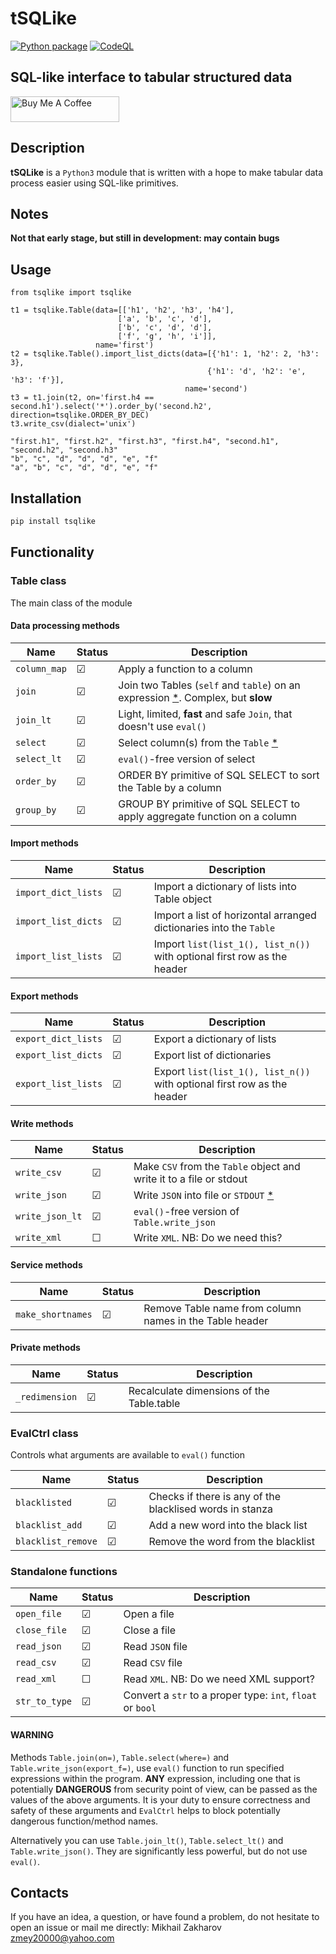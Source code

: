 # tSQLike

[![Python package](https://github.com/mezantrop/tSQLike/actions/workflows/python-package.yml/badge.svg)](https://github.com/mezantrop/tSQLike/actions/workflows/python-package.yml)
[![CodeQL](https://github.com/mezantrop/tSQLike/actions/workflows/codeql.yml/badge.svg)](https://github.com/mezantrop/tSQLike/actions/workflows/codeql.yml)

## SQL-like interface to tabular structured data

<a href="https://www.buymeacoffee.com/mezantrop" target="_blank"><img src="https://cdn.buymeacoffee.com/buttons/default-orange.png" alt="Buy Me A Coffee" height="41" width="174"></a>


## Description

**tSQLike** is a `Python3` module that is written with a hope to make tabular data process easier using SQL-like primitives.

## Notes

**Not that early stage, but still in development: may contain bugs**

## Usage

```Python3
from tsqlike import tsqlike

t1 = tsqlike.Table(data=[['h1', 'h2', 'h3', 'h4'],
                        ['a', 'b', 'c', 'd'],
                        ['b', 'c', 'd', 'd'],
                        ['f', 'g', 'h', 'i']],
                   name='first')
t2 = tsqlike.Table().import_list_dicts(data=[{'h1': 1, 'h2': 2, 'h3': 3},
                                            {'h1': 'd', 'h2': 'e', 'h3': 'f'}],
                                       name='second')
t3 = t1.join(t2, on='first.h4 == second.h1').select('*').order_by('second.h2', direction=tsqlike.ORDER_BY_DEC)
t3.write_csv(dialect='unix')

"first.h1", "first.h2", "first.h3", "first.h4", "second.h1", "second.h2", "second.h3"
"b", "c", "d", "d", "d", "e", "f"
"a", "b", "c", "d", "d", "e", "f"
```

## Installation

```sh
pip install tsqlike
```

## Functionality

### Table class

The main class of the module

#### Data processing methods

| Name        | Status  | Description                                                                                |
|-------------|---------|--------------------------------------------------------------------------------------------|
| `column_map`| &#9745; | Apply a function to a column                                                               |
| `join`      | &#9745; | Join two Tables (`self` and `table`) on an expression [*](#Warning). Complex, but **slow** |
| `join_lt`   | &#9745; | Light, limited, **fast** and safe `Join`, that doesn't use `eval()`                        |
| `select`    | &#9745; | Select column(s) from the `Table` [*](#Warning)                                            |
| `select_lt` | &#9745; | `eval()`-free version of select                                                            |
| `order_by`  | &#9745; | ORDER BY primitive of SQL SELECT to sort the Table by a column                             |
| `group_by`  | &#9745; | GROUP BY primitive of SQL SELECT to apply aggregate function on a column                   |

#### Import methods

| Name                | Status  | Description                                                             |
|---------------------|---------|-------------------------------------------------------------------------|
| `import_dict_lists` | &#9745; | Import a dictionary of lists into Table object                          |
| `import_list_dicts` | &#9745; | Import a list of horizontal arranged dictionaries into the `Table`      |
| `import_list_lists` | &#9745; | Import `list(list_1(), list_n())` with optional first row as the header |

#### Export methods

| Name                | Status  | Description                                                             |
|---------------------|---------|-------------------------------------------------------------------------|
| `export_dict_lists` | &#9745; | Export a dictionary of lists                                            |
| `export_list_dicts` | &#9745; | Export list of dictionaries                                             |
| `export_list_lists` | &#9745; | Export `list(list_1(), list_n())` with optional first row as the header |

#### Write methods

| Name            | Status  | Description                                                         |
|-----------------|---------|---------------------------------------------------------------------|
| `write_csv`     | &#9745; | Make `CSV` from the `Table` object and write it to a file or stdout |
| `write_json`    | &#9745; | Write `JSON` into file or `STDOUT` [*](#Warning)                    |
| `write_json_lt` | &#9745; | `eval()`-free version of `Table.write_json`                         |
| `write_xml`     | &#9744; | Write `XML`. NB: Do we need this?                                   |

#### Service methods

| Name              | Status  | Description                                                         |
|-------------------|---------|---------------------------------------------------------------------|
| `make_shortnames` | &#9745; | Remove Table name from column names in the Table header             |

#### Private methods

| Name           | Status  | Description                               |
|----------------|---------|-------------------------------------------|
| `_redimension` | &#9745; | Recalculate dimensions of the Table.table |

### EvalCtrl class

Controls what arguments are available to `eval()` function

| Name               | Status  | Description                                              |
|--------------------|---------|----------------------------------------------------------|
| `blacklisted`      | &#9745; | Checks if there is any of the blacklised words in stanza |
| `blacklist_add`    | &#9745; | Add a new word into the black list                       |
| `blacklist_remove` | &#9745; | Remove the word from the blacklist                       |

### Standalone functions

| Name          | Status  | Description                                                |
|---------------|---------|------------------------------------------------------------|
| `open_file`   | &#9745; | Open a file                                                |
| `close_file`  | &#9745; | Close a file                                               |
| `read_json`   | &#9745; | Read `JSON` file                                           |
| `read_csv`    | &#9745; | Read `CSV` file                                            |
| `read_xml`    | &#9744; | Read `XML`. NB: Do we need XML support?                    |
| `str_to_type` | &#9745; | Convert a `str` to a proper type: `int`, `float` or `bool` |

#### WARNING

Methods `Table.join(on=)`, `Table.select(where=)` and `Table.write_json(export_f=)`, use `eval()` function
to run specified expressions within the program. **ANY** expression, including one that is potentially **DANGEROUS**
from security point of view, can be passed as the values of the above arguments. It is your duty to ensure correctness
and safety of these arguments and `EvalCtrl` helps to block potentially dangerous function/method names.

Alternatively you can use `Table.join_lt()`, `Table.select_lt()` and `Table.write_json()`. They are significantly less
powerful, but do not use `eval()`.

## Contacts

If you have an idea, a question, or have found a problem, do not hesitate to open an issue or mail me directly:
Mikhail Zakharov <zmey20000@yahoo.com>
